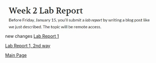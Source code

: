 ![my image](Example1.JPG)
new changes
[Lab Report 1](https://yi113.github.io/cse15l-lab-reports/lab-report-1-week-2.html)

[Lab Report 1, 2nd way](lab-report-1-week-2.html)

[Main Page](https://yi113.github.io/cse15l-lab-reports/)